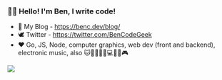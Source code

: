 ### 👨‍💻 Hello! I'm Ben, I write code!

- 💬 My Blog - https://benc.dev/blog/  
- 🕊 Twitter - https://twitter.com/BenCodeGeek
- ❤ Go, JS, Node, computer graphics, web dev (front and backend), electronic music, also 🐱🍺🎲🏃‍♂💻🎹🎶🎮

![](https://github-readme-stats.vercel.app/api?username=benc-uk&show_icons=true&theme=react)
